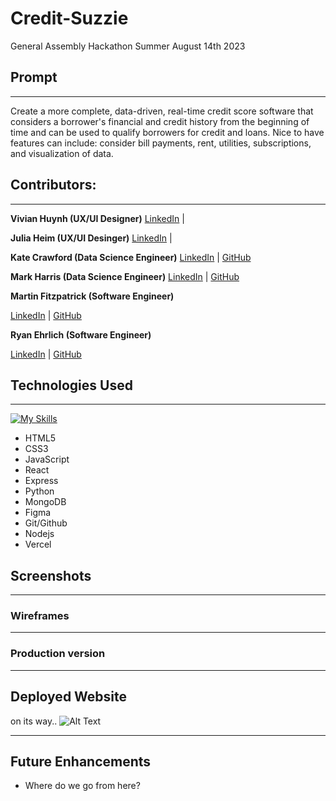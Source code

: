 # Credit-Suzzie

General Assembly Hackathon Summer August 14th 2023

## Prompt

---

Create a more complete, data-driven, real-time credit score software that considers a borrower's financial and credit history from the beginning of time and can be used to qualify borrowers for credit and loans. Nice to have features can include:
consider bill payments, rent, utilities, subscriptions, and visualization of data.

## Contributors:

---

**Vivian Huynh (UX/UI Designer)**
[LinkedIn](https://www.linkedin.com/in/vivianhuynh23/) |

<!-- [GitHub](https://github.com/NAME) -->

**Julia Heim (UX/UI Desinger)**
[LinkedIn](https://www.linkedin.com/in/juliarheim/) |

<!-- [GitHub](https://github.com/NAME) -->

**Kate Crawford (Data Science Engineer)**
[LinkedIn](https://www.linkedin.com/in/kaitlencrawford/) |
[GitHub](https://github.com/codewithkate)

**Mark Harris (Data Science Engineer)**
[LinkedIn](https://www.linkedin.com/in/markcharris1/) |
[GitHub](https://github.com/MarkCHarris)

**Martin Fitzpatrick (Software Engineer)**

[LinkedIn](https://www.linkedin.com/in/martinj-fitzpatrick/) |
[GitHub](https://github.com/krsnamara)

**Ryan Ehrlich (Software Engineer)**

[LinkedIn](https://www.linkedin.com/in/ryanehrlich/) |
[GitHub](https://github.com/Jagerziel)

## Technologies Used

---

[![My Skills](https://skillicons.dev/icons?i=html,css,js,react,next,git,github,nodejs,mongodb,figma,netlify,vercel,supabase,vscode&perline=7)](https://skillicons.dev)

- HTML5
- CSS3
- JavaScript
- React
- Express
- Python
- MongoDB
- Figma
- Git/Github
- Nodejs
- Vercel

## Screenshots

---

### Wireframes

---

### Production version

---

## Deployed Website

on its way..
![Alt Text](https://media.giphy.com/media/tBvPFCFQHSpEI/giphy.gif)

---

## Future Enhancements

- Where do we go from here?
